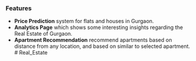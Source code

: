 ### Features

- **Price Prediction** system for flats and houses in Gurgaon.
- **Analytics Page** which shows some interesting insights regarding the Real Estate of Gurgaon.
- **Apartment Recommendation** recommend apartments based on distance from any location, and based on similar to selected apartment.
#   R e a l _ E s t a t e  
 